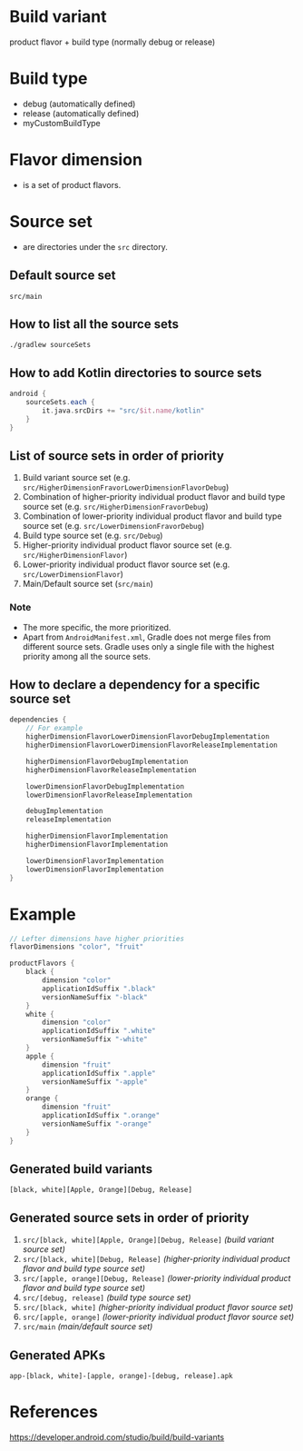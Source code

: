 # Build variant
product flavor + build type (normally debug or release)

# Build type
* debug (automatically defined)
* release (automatically defined)
* myCustomBuildType

# Flavor dimension
* is a set of product flavors.

# Source set
* are directories under the `src` directory.

## Default source set
```shell
src/main
```

## How to list all the source sets
```shell
./gradlew sourceSets
```

## How to add Kotlin directories to source sets
```gradle
android {
    sourceSets.each {
        it.java.srcDirs += "src/$it.name/kotlin"
    }
}
```

## List of source sets in order of priority
1. Build variant source set (e.g. `src/HigherDimensionFravorLowerDimensionFlavorDebug`)
1. Combination of higher-priority individual product flavor and build type source set (e.g. `src/HigherDimensionFravorDebug`)
1. Combination of lower-priority individual product flavor and build type source set (e.g. `src/LowerDimensionFravorDebug`)
1. Build type source set (e.g. `src/Debug`)
1. Higher-priority individual product flavor source set (e.g. `src/HigherDimensionFlavor`)
1. Lower-priority individual product flavor source set (e.g. `src/LowerDimensionFlavor`)
1. Main/Default source set (`src/main`)

### Note
* The more specific, the more prioritized.
* Apart from `AndroidManifest.xml`, Gradle does not merge files from different source sets. Gradle uses only a single file with the highest priority among all the source sets.

## How to declare a dependency for a specific source set
```gradle
dependencies {
    // For example
    higherDimensionFlavorLowerDimensionFlavorDebugImplementation
    higherDimensionFlavorLowerDimensionFlavorReleaseImplementation

    higherDimensionFlavorDebugImplementation
    higherDimensionFlavorReleaseImplementation

    lowerDimensionFlavorDebugImplementation
    lowerDimensionFlavorReleaseImplementation

    debugImplementation
    releaseImplementation

    higherDimensionFlavorImplementation
    higherDimensionFlavorImplementation

    lowerDimensionFlavorImplementation
    lowerDimensionFlavorImplementation
}
```

# Example
```gradle
// Lefter dimensions have higher priorities
flavorDimensions "color", "fruit"

productFlavors {
    black {
        dimension "color"
        applicationIdSuffix ".black"
        versionNameSuffix "-black"
    }
    white {
        dimension "color"
        applicationIdSuffix ".white"
        versionNameSuffix "-white"
    }
    apple {
        dimension "fruit"
        applicationIdSuffix ".apple"
        versionNameSuffix "-apple"
    }
    orange {
        dimension "fruit"
        applicationIdSuffix ".orange"
        versionNameSuffix "-orange"
    }
}
```

## Generated build variants
```
[black, white][Apple, Orange][Debug, Release]
```

## Generated source sets in order of priority
1. `src/[black, white][Apple, Orange][Debug, Release]` *(build variant source set)*
1. `src/[black, white][Debug, Release]` *(higher-priority individual product flavor and build type source set)*
1. `src/[apple, orange][Debug, Release]` *(lower-priority individual product flavor and build type source set)*
1. `src/[debug, release]` *(build type source set)*
1. `src/[black, white]` *(higher-priority individual product flavor source set)*
1. `src/[apple, orange]` *(lower-priority individual product flavor source set)*
1. `src/main` *(main/default source set)*

## Generated APKs
```
app-[black, white]-[apple, orange]-[debug, release].apk
```

# References
https://developer.android.com/studio/build/build-variants
